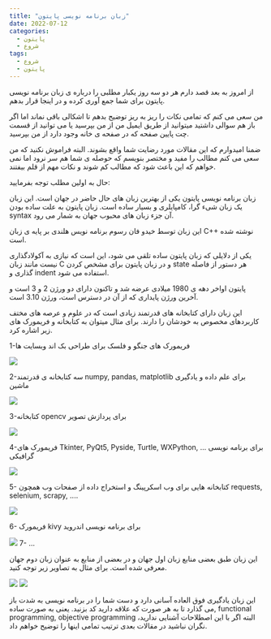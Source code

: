 ```yaml
---
title: "زبان برنامه نویسی پایتون"
date: 2022-07-12
categories:
  - پایتون
  - شروع
tags:
  - شروع
  - پایتون
---
```



از امروز به بعد قصد دارم هر دو سه روز یکبار مطلبی را درباره ی زبان برنامه نویسی پایتون برای شما جمع آوری کرده و در اینجا قرار بدهم. 

من سعی می کنم که تمامی نکات را ریز به ریز توضیح بدهم تا اشکالی باقی نماند اما اگر باز هم سوالی داشتید میتوانید از طریق ایمیل من از من بپرسید یا می توانید از قسمت چت پایین صفحه که در صفحه ی خانه وجود دارد از من بپرسید.

ضمنا امیدوارم که این مقالات مورد رضایت شما واقع بشوند. البته فراموش نکنید که من سعی می کنم مطالب را مفید و مختصر بنویسم که حوصله ی شما هم سر نرود اما نمی خواهم که این باعث شود که مطالب کم شوند و نکات مهم از قلم بیفتند.

حال به اولین مطلب توجه بفرمایید:

زبان برنامه نویسی پایتون یکی از بهترین زبان های حال حاضر در جهان است. این زبان یک زبان شیء گرا، کامپایلری و بسیار ساده است. زبان پایتون به علت ساده بودن syntax آن جزء زبان های محبوب جهان به شمار می رود.

این زبان توسط خیدو فان رسوم برنامه نویس هلندی بر پایه ی زبان C++ نوشته شده است.

یکی از دلایلی که زبان پایتون ساده تلقی می شود، این است که نیازی به آکولادگذاری نیست مانند زبان C و در زبان پایتون برای مشخص کردن state هر  دستور از فاصله گذاری و indent استفاده می شود.

پایتون اواخر دهه ی 1980 میلادی عرضه شد و تاکنون دارای دو ورژن 2 و 3 است و آخرین ورژن پایداری که از آن در دسترس است، ورژن 3.10 است.

این زبان دارای کتابخانه های قدرتمند زیادی است که در علوم و عرصه های مختف کاربردهای مخصوص به خودشان را دارند.
برای مثال میتوان به کتابخانه و فریمورک های زیر اشاره کرد.

1-فریمورک های جنگو و فلسک برای طراحی بک اند وبسایت ها

<img dir="ltr" src="https://res.cloudinary.com/practicaldev/image/fetch/s--IVIld91y--/c_imagga_scale,f_auto,fl_progressive,h_900,q_auto,w_1600/https://thepracticaldev.s3.amazonaws.com/i/nbs1b6tfu8f69b84yu3u.jpg" >

2-سه کتابخانه ی قدرتمند numpy, pandas, matplotlib برای علم داده و یادگیری ماشین

<img dir="ltr" src="https://fiverr-res.cloudinary.com/images/q_auto,f_auto/gigs/187550926/original/cde47296f9d02346b6561eee753741d7272bfce6/do-data-analysis-in-python-using-numpy-pandas-matplotlib-seaborn.jpg" >

3-کتابخانه opencv برای پردازش تصویر

<img dir="ltr" src="https://imgs.developpaper.com/imgs/3863983023-5d1496207d0f7_articlex.png">

4-فریمورک های Tkinter, PyQt5, Pyside, Turtle, WXPython, ... برای برنامه نویسی گرافیکی 

<img dir="ltr" src="https://www.askpython.com/wp-content/uploads/2020/08/Top-5-Python-GUI-Libraries-1024x512.png" >

5- کتابخانه هایی برای وب اسکرپینگ و استخراج داده از صفحات وب همچون requests, selenium, scrapy, ....

<img dir="ltr" src="https://www.scrapingbee.com/images/post/python-101/python_101_cover.jpg" >

6- فریمورک kivy برای برنامه نویسی اندروید

<img dir="ltr" src="https://www.filesilo.co.uk/wp-content/uploads/2014/10/kivy.jpg" >
7- ...

این زبان طبق بعضی منابع زبان اول جهان و در بعضی از منابع به عنوان زبان دوم جهان معرفی شده است.
برای مثال به تصاویر زیر توجه کنید.

<img dir="ltr" src="https://darly.solutions/wp-content/uploads/2021/01/%D0%A1%D0%BD%D0%B8%D0%BC%D0%BE%D0%BA-%D1%8D%D0%BA%D1%80%D0%B0%D0%BD%D0%B0-2021-01-06-%D0%B2-14.06.12-1024x771.png">
     
<img dir="ltr" src="https://cdn.ucberkeleybootcamp.com/wp-content/uploads/sites/106/2020/12/most-demand-programming-languages-2021.jpg">

این زبان یادگیری فوق العاده آسانی دارد و دست شما را در برنامه نویسی به شدت باز می گذارد تا به هر صورت که علاقه دارید کد بزنید.
یعنی به صورت ساده, functional programming, objective programming
البته اگر با این اصطلاحات آشنایی ندارید، نگران نباشید در مقالات بعدی ترتیب تمامی اینها را توضیح خواهم داد.



